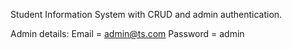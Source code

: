Student Information System with CRUD and admin authentication.

Admin details:
Email = admin@ts.com
Password = admin
